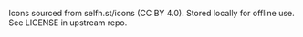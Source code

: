 Icons sourced from selfh.st/icons (CC BY 4.0). Stored locally for offline use. See LICENSE in upstream repo.

